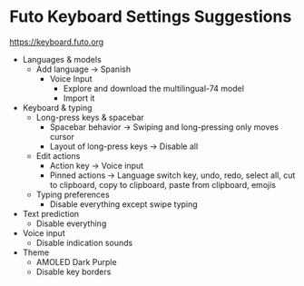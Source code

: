 # Futo Keyboard Settings Suggestions
https://keyboard.futo.org
- Languages & models
	- Add language -> Spanish
		- Voice Input
			- Explore and download the multilingual-74 model
			- Import it
- Keyboard & typing
	- Long-press keys & spacebar
		- Spacebar behavior -> Swiping and long-pressing only moves cursor
		- Layout of long-press keys -> Disable all
	- Edit actions
		- Action key -> Voice input
		- Pinned actions -> Language switch key, undo, redo, select all, cut to clipboard, copy to clipboard, paste from clipboard, emojis
	- Typing preferences
		- Disable everything except swipe typing
- Text prediction
	- Disable everything
- Voice input
	- Disable indication sounds
- Theme
	- AMOLED Dark Purple
	- Disable key borders
